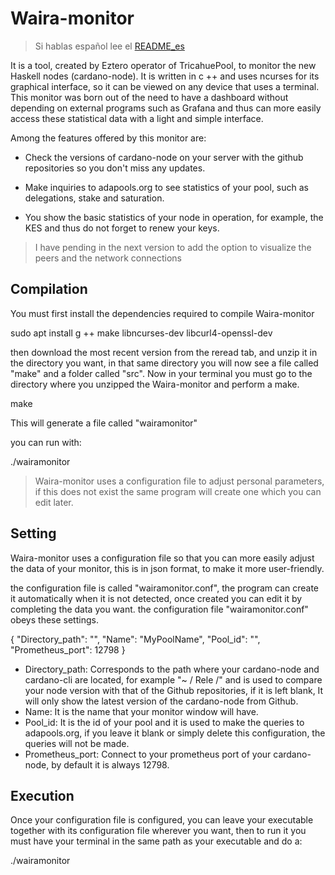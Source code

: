 # Waira-monitor
>Si hablas español lee el  [README_es](README_es.md) 

It is a tool, created by Eztero operator of TricahuePool, to monitor the new Haskell nodes (cardano-node). It is written in c ++ and uses ncurses for its graphical interface, so it can be viewed on any device that uses a terminal.
This monitor was born out of the need to have a dashboard without depending on external programs such as Grafana and thus can more easily access these statistical data with a light and simple interface.

Among the features offered by this monitor are:

* Check the versions of cardano-node on your server with the github repositories so you don't miss any updates.

* Make inquiries to adapools.org to see statistics of your pool, such as delegations, stake and saturation.

* You show the basic statistics of your node in operation, for example, the KES and thus do not forget to renew your keys.

> I have pending in the next version to add the option to visualize the peers and the network connections

## Compilation

You must first install the dependencies required to compile Waira-monitor

sudo apt install g ++ make libncurses-dev libcurl4-openssl-dev

then download the most recent version from the reread tab, and unzip it in the directory you want, in that same directory you will now see a file called "make" and a folder called "src".
Now in your terminal you must go to the directory where you unzipped the Waira-monitor and perform a make.

make

This will generate a file called "wairamonitor"

you can run with:

./wairamonitor

> Waira-monitor uses a configuration file to adjust personal parameters, if this does not exist the same program will create one which you can edit later.

## Setting

Waira-monitor uses a configuration file so that you can more easily adjust the data of your monitor, this is in json format, to make it more user-friendly.

the configuration file is called "wairamonitor.conf", the program can create it automatically when it is not detected, once created you can edit it by completing the data you want.
the configuration file "wairamonitor.conf" obeys these settings.

{
    "Directory_path": "",
    "Name": "MyPoolName",
    "Pool_id": "",
    "Prometheus_port": 12798
   }
   
   * Directory_path: Corresponds to the path where your cardano-node and cardano-cli are located, for example "~ / Rele /" and is used to compare your node version with that of the Github repositories, if it is left blank, It will only show the latest version of the cardano-node from Github.
   * Name: It is the name that your monitor window will have.
   * Pool_id: It is the id of your pool and it is used to make the queries to adapools.org, if you leave it blank or simply delete this configuration, the queries will not be made.
   * Prometheus_port: Connect to your prometheus port of your cardano-node, by default it is always 12798.
   
## Execution
Once your configuration file is configured, you can leave your executable together with its configuration file wherever you want, then to run it you must have your terminal in the same path as your executable and do a:

./wairamonitor
